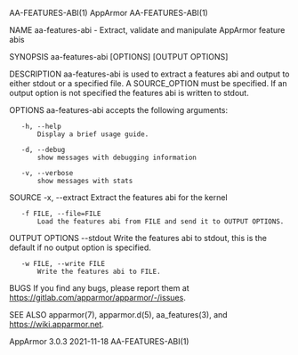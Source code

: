 AA-FEATURES-ABI(1)                                                                       AppArmor                                                                       AA-FEATURES-ABI(1)

NAME
       aa-features-abi - Extract, validate and manipulate AppArmor feature abis

SYNOPSIS
       aa-features-abi [OPTIONS] <SOURCE> [OUTPUT OPTIONS]

DESCRIPTION
       aa-features-abi is used to extract a features abi and output to either stdout or a specified file. A SOURCE_OPTION must be specified.  If an output option is not specified the
       features abi is written to stdout.

OPTIONS
       aa-features-abi accepts the following arguments:

       -h, --help
           Display a brief usage guide.

       -d, --debug
           show messages with debugging information

       -v, --verbose
           show messages with stats

SOURCE
       -x, --extract
           Extract the features abi for the kernel

       -f FILE, --file=FILE
           Load the features abi from FILE and send it to OUTPUT OPTIONS.

OUTPUT OPTIONS
       --stdout
           Write the features abi to stdout, this is the default if no output option is specified.

       -w FILE, --write FILE
           Write the features abi to FILE.

BUGS
       If you find any bugs, please report them at <https://gitlab.com/apparmor/apparmor/-/issues>.

SEE ALSO
       apparmor(7), apparmor.d(5), aa_features(3), and <https://wiki.apparmor.net>.

AppArmor 3.0.3                                                                          2021-11-18                                                                      AA-FEATURES-ABI(1)
